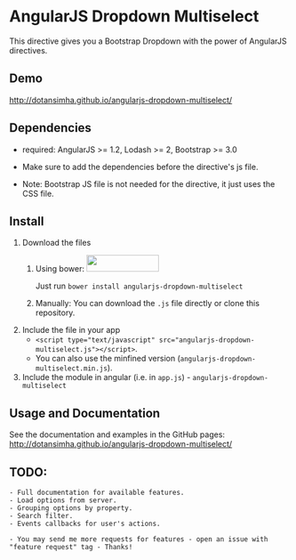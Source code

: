 # AngularJS Dropdown Multiselect

This directive gives you a Bootstrap Dropdown with the power of AngularJS directives.

## Demo
http://dotansimha.github.io/angularjs-dropdown-multiselect/

## Dependencies
- required: AngularJS >= 1.2, Lodash >= 2, Bootstrap >= 3.0

- Make sure to add the dependencies before the directive's js file. 
- Note: Bootstrap JS file is not needed for the directive, it just uses the CSS file.

## Install
1. Download the files
	1. Using bower: <img src="http://benschwarz.github.io/bower-badges/badge@2x.png" width="130" height="30"> 
	
		Just run `bower install angularjs-dropdown-multiselect`
	2. Manually:
		You can download the `.js` file directly or clone this repository.
2. Include the file in your app
	- `<script type="text/javascript" src="angularjs-dropdown-multiselect.js"></script>`.
	- You can also use the minfined version (`angularjs-dropdown-multiselect.min.js`).
3. Include the module in angular (i.e. in `app.js`) - `angularjs-dropdown-multiselect`


## Usage and Documentation
See the documentation and examples in the GitHub pages:
http://dotansimha.github.io/angularjs-dropdown-multiselect/

## TODO:
	- Full documentation for available features.
	- Load options from server.
	- Grouping options by property.
	- Search filter.
	- Events callbacks for user's actions.

	- You may send me more requests for features - open an issue with "feature request" tag - Thanks!

